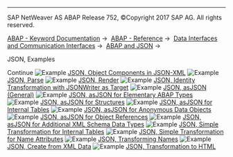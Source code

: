   

* * *

SAP NetWeaver AS ABAP Release 752, ©Copyright 2017 SAP AG. All rights reserved.

[ABAP - Keyword Documentation](javascript:call_link\('abenabap.htm'\)) →  [ABAP - Reference](javascript:call_link\('abenabap_reference.htm'\)) →  [Data Interfaces and Communication Interfaces](javascript:call_link\('abenabap_data_communication.htm'\)) →  [ABAP and JSON](javascript:call_link\('abenabap_json.htm'\)) → 

JSON, Examples

Continue
![Example](exa.gif "Example") [JSON, Object Components in JSON-XML](javascript:call_link\('abenabap_json_xml_abexa.htm'\))
![Example](exa.gif "Example") [JSON, Parse](javascript:call_link\('abenabap_json_oo_reader_abexa.htm'\))
![Example](exa.gif "Example") [JSON, Render](javascript:call_link\('abenabap_json_token_writer_abexa.htm'\))
![Example](exa.gif "Example") [JSON, Identity Transformation with JSONWriter as Target](javascript:call_link\('abenjson_trafo_id_abexa.htm'\))
![Example](exa.gif "Example") [JSON, asJSON (General)](javascript:call_link\('abenabap_hello_json_abexa.htm'\))
![Example](exa.gif "Example") [JSON, asJSON for Elementary ABAP Types](javascript:call_link\('abenabap_json_asjson_elem_abexa.htm'\))
![Example](exa.gif "Example") [JSON, asJSON for Structures](javascript:call_link\('abenabap_json_asjson_struc_abexa.htm'\))
![Example](exa.gif "Example") [JSON, asJSON for Internal Tables](javascript:call_link\('abenabap_json_asjson_table_abexa.htm'\))
![Example](exa.gif "Example") [JSON, asJSON for Anonymous Data Objects](javascript:call_link\('abenabap_json_asjson_dref_abexa.htm'\))
![Example](exa.gif "Example") [JSON, asJSON for Object References](javascript:call_link\('abenabap_json_asjson_oref_abexa.htm'\))
![Example](exa.gif "Example") [JSON, asJSON for Additional XML Schema Data Types](javascript:call_link\('abenabap_json_asjson_xsd_abexa.htm'\))
![Example](exa.gif "Example") [JSON, Simple Transformation for Internal Tables](javascript:call_link\('abenabap_st_json_table_abexa.htm'\))
![Example](exa.gif "Example") [JSON, Simple Transformation for Name Attributes](javascript:call_link\('abenabap_st_json_table_attr_abexa.htm'\))
![Example](exa.gif "Example") [JSON, Transforming Names](javascript:call_link\('abenabap_json_names_to_upper_abexa.htm'\))
![Example](exa.gif "Example") [JSON, Create from XML Data](javascript:call_link\('abenabap_xml_to_json_abexa.htm'\))
![Example](exa.gif "Example") [JSON, Transformation to HTML](javascript:call_link\('abenabap_json_to_html_abexa.htm'\))